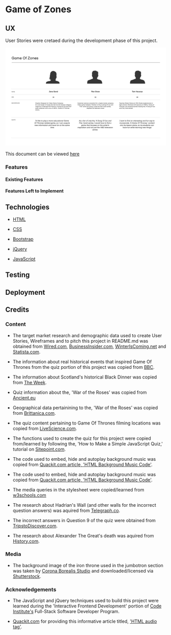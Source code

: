# Game of Zones

## UX

User Stories were cretaed during the development phase of this project.

![assets/images/userstories.jpg](assets/images/userstories.jpg)

This document can be viewed [here](assets/images/userstories.jpg)

### Features

#### Existing Features

#### Features Left to Implement

## Technologies

* [HTML](https://html.com/)

* [CSS](https://www.w3.org/Style/CSS/Overview.en.html)

* [Bootstrap](https://getbootstrap.com/)

* [jQuery](https://jquery.com/)

* [JavaScript](https://www.javascript.com/)

## Testing

## Deployment

## Credits

### Content

* The target market research and demographic data used to create User Stories, Wireframes and to pitch this project in README.md was obtained from [Wired.com](https://www.wired.com/2013/06/women-game-of-thrones/), [BusinessInsider.com](https://www.businessinsider.com/game-of-thrones-compared-to-most-popular-tv-shows-of-2018-ratings-2019-4?op=1#2-the-big-bang-theory-cbs-9), [WinterIsComing.net](https://winteriscoming.net/2017/01/16/results-song-of-ice-and-fire-game-of-thrones-demographic-survey/) and [Statista.com](https://www.statista.com/search/?q=A+Game+of+Thrones&qKat=newSearchFilter&sortMethod=idrelevance&isRegionPref=840&sortMethodMobile=idrelevance&statistics=1&dossiers=1&groupA=1&xmo=1&surveys=1&toplists=1&accuracy=and&region%5B%5D=3&isoregion=3&isocountrySearch=&category=0&interval=0&archive=1).

* The information about real historical events that inspired Game Of Thrones from the quiz portion of this project was copied from [BBC](https://www.bbc.co.uk/programmes/articles/4RVybvDdJMq7fjRp5450yX1/the-real-historical-events-that-inspired-game-of-thrones).

* The information about Scotland's historical Black Dinner was copied from [The Week](https://theweek.com/articles/463588/reallife-events-that-inspired-game-thrones-red-wedding).

* Quiz information about the, 'War of the Roses'  was copied from [Ancient.eu](https://www.ancient.eu/Battle_of_Bosworth/)

* Geographical data pertainining to the, 'War of the Roses'  was copied from [Brittanica.com](https://www.britannica.com/event/Wars-of-the-Roses).

* The quiz content pertaining to Game Of Thrones filming locations was copied from [LiveScience.com](https://www.livescience.com/59954-photos-game-of-thrones-set-locations.html).

* The functions used to create the quiz for this project were copied from/learned by following the, 'How to Make a Simple JavaScript Quiz,' tutorial on [Sitepoint.com](https://www.sitepoint.com/simple-javascript-quiz/).

* The code used to embed, hide and autoplay background music was copied from [Quackit.com article, 'HTML Background Music Code'](https://www.quackit.com/html/codes/html_background_music_codes.cfm).

* The code used to embed, hide and autoplay background music was copied from [Quackit.com article, 'HTML Background Music Code'](https://www.quackit.com/html/codes/html_background_music_codes.cfm).

* The media queries in the stylesheet were copied/learned from [w3schools.com](https://www.w3schools.com/css/css_rwd_mediaqueries.asp)

* The research about Hadrian's Wall (and other walls for the incorrect question answers) was aquired from [Telegraph.co](https://www.telegraph.co.uk/travel/lists/the-worlds-most-famous-walls/).

* The incorrect answers in Question 9 of the quiz were obtained from [TripstoDiscover.com](https://www.tripstodiscover.com/22-of-the-worlds-most-magnificent-gardens/).

* The research about Alexander The Great's death was aquired from [History.com](https://www.history.com/topics/ancient-history/alexander-the-great).

### Media

* The background image of the iron throne used in the jumbotron section was taken by [Corona Borealis Studio](https://www.shutterstock.com/g/automotive+stocks) and downloaded/licensed via [Shutterstock](https://www.shutterstock.com/image-illustration/medieval-iron-throne-kings-made-weapons-1403641736).

### Acknowledgements

* The JavaScript and jQuery techniques used to build this project were learned during the 'Interactive Frontend Development' portion of [Code Institute's](https://codeinstitute.net/) Full-Stack Software Developer Program.

* [Quackit.com](https://www.quackit.com) for providing this informative article titled, ['HTML audio tag'](https://www.quackit.com/html/tags/html_audio_tag.cfm).
